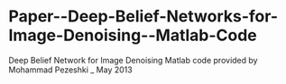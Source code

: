 Paper--Deep-Belief-Networks-for-Image-Denoising--Matlab-Code
============================================================

Deep Belief Network for Image Denoising Matlab code provided by Mohammad Pezeshki _ May 2013
